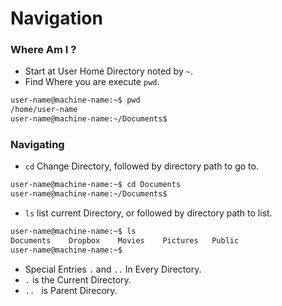 Navigation
===

### Where Am I ?

- Start at User Home Directory noted by ` ~ `.
- Find Where you are execute ` pwd `.

```bash
user-name@machine-name:~$ pwd
/home/user-name
user-name@machine-name:~/Documents$
```

### Navigating 

- ` cd ` Change Directory, followed by directory path to go to.

```bash
user-name@machine-name:~$ cd Documents
user-name@machine-name:~/Documents$
```

- ` ls ` list current Directory, or followed by directory path to list.

```bash
user-name@machine-name:~$ ls
Documents    Dropbox    Movies    Pictures   Public
user-name@machine-name:~$
```

- Special Entries ` . ` and ` .. ` In Every Directory.
- ` . ` is the Current Directory.
- ` ..  ` is Parent Direcory.


